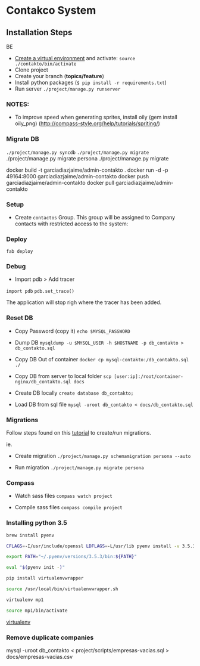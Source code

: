Contakco System
==============

Installation Steps
------

BE

* [Create a virtual environment](https://docs.python-guide.org/dev/virtualenvs/) and activate:
`source ./contakto/bin/activate`
* Clone project
* Create your branch (**topics/feature**)
* Install python packages (`$ pip install -r requirements.txt`)
* Run server
`./project/manage.py runserver`

### NOTES:
* To improve speed when generating sprites, install oily (gem install oily_png) (http://compass-style.org/help/tutorials/spriting/)


### Migrate DB
`./project/manage.py syncdb`
`./project/manage.py migrate`
./project/manage.py migrate persona
./project/manage.py migrate


docker build -t garciadiazjaime/admin-contakto .
docker run -d -p 49164:8000 garciadiazjaime/admin-contakto
docker push garciadiazjaime/admin-contakto
docker pull garciadiazjaime/admin-contakto

### Setup

- Create `contactos` Group.
This group will be assigned to Company contacts with restricted access to the system:
  

### Deploy

`fab deploy`

### Debug

- Import pdb > Add tracer

`import pdb`
`pdb.set_trace()`

The application will stop righ where the tracer has been added.


### Reset DB

- Copy Password (copy it)
`echo $MYSQL_PASSWORD`

- Dump DB
`mysqldump -u $MYSQL_USER -h $HOSTNAME -p db_contakto > db_contakto.sql`

- Copy DB Out of container
`docker cp mysql-contakto:/db_contakto.sql ./`

- Copy DB from server to local folder
`scp [user:ip]:/root/container-nginx/db_contakto.sql docs`

- Create DB locally
`create database db_contakto;`

- Load DB from sql file
`mysql -uroot db_contakto < docs/db_contakto.sql`


### Migrations

Follow steps found on this [tutorial](https://south.readthedocs.io/en/latest/tutorial/part1.html) to create/run migrations.

ie.
- Create migration
`./project/manage.py schemamigration persona --auto`

- Run migration
`./project/manage.py migrate persona`

### Compass

- Watch sass files
`compass watch project`

- Compile sass files
`compass compile project`


### Installing python 3.5

```bash
brew install pyenv

CFLAGS=-I/usr/include/openssl LDFLAGS=-L/usr/lib pyenv install -v 3.5.3

export PATH="~/.pyenv/versions/3.5.3/bin:${PATH}"

eval "$(pyenv init -)"

pip install virtualenvwrapper

source /usr/local/bin/virtualenvwrapper.sh

virtualenv mp1

source mp1/bin/activate

```

[virtualenv](https://docs.python-guide.org/dev/virtualenvs/)


### Remove duplicate companies

mysql -uroot db_contakto < project/scripts/empresas-vacias.sql >  docs/empresas-vacias.csv  
